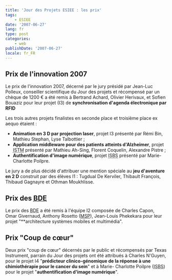 ```yaml
---
title: 'Jour des Projets ESIEE : les prix'
tags:
    - ESIEE
date: '2007-06-27'
lang: fr
type: post
categories:
    - web
publishDate: '2007-06-27'
locale: fr_FR
---
```


## Prix de l'innovation 2007

Le prix de l'innovation 2007, décerné par le jury présidé par Jean-Luc Polleux, conseiller scientifique du Jour des projets et récompensé par un chèque de 1200 € a été remis à Bertrand Achard, Olivier Herivaux, et Sofien Bouaziz pour leur projet (I3) de **synchronisation d'agenda électronique par RFID**

Les trois autres projets finalistes en seconde place et troisième place ex aequo étaient :

*   **Animation en 3 D par projection laser**, projet I3 présenté par Rémi Bin, Mathieu Stephan, Lyse Talbottier ;
*   **Application middleware pour des patients atteints d'Alzheimer**, projet <abbr title="Institut Supérieur des Technologies et de Management, devenu ESIEE Management">ISTM</abbr> présenté par Mathieu Ah-Sing, Florent Coquelin, Alexandre Pistre ;
*   **Authentification d'image numérique**, projet <abbr title="Institut Supérieur des BioSciences">ISBS</abbr> présenté par Marie-Charlotte Poilpre.

Le jury a de plus décidé d'attribuer une mention spéciale au **jeu d'aventure en 2 D** construit par des élèves I1&nbsp;: Tugdual De Kerviler, Thibault François, Thibaud Gagnayre et Othman Moukhlisse.

## Prix des <abbr title="Bureaux des Élèves">BDE</abbr>

Le prix des <abbr title="Bureaux des Élèves">BDE</abbr> a été remis à l'équipe I2 composée de Charles Capon, Omar Givernaud, Anthony Rosetto ([MSP](https://www.microsoftstudentpartners.com)), Jean-Louis Phekekara pour leur projet "**architecture systèmes mobiles et multimédia".

## Prix "Coup de cœur"

Deux prix "coup de cœur" décernés par le public et récompensés par Texas Instrument, parrain du Jour des projets ont été attribués à Charles N'Guyen, pour le projet I4 "**prédicteur clinico-génomique de la réponse à une chimiothérapie pour le cancer du sein**" et à Marie- Charlotte Poilpre (<abbr title="Institut Supérieur des BioSciences">ISBS</abbr>) pour le projet "**authentification d'image numérique**".